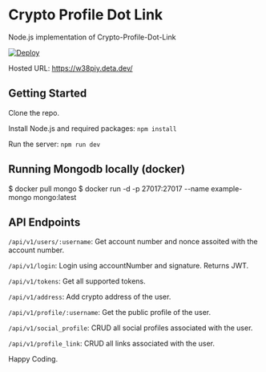# Crypto Profile Dot Link

Node.js implementation of Crypto-Profile-Dot-Link

[![Deploy](https://button.deta.dev/1/svg)](https://go.deta.dev/deploy?repo=https://github.com/tnbCrow/Crypto-Profile-Dot-Link.git)

Hosted URL: https://w38piy.deta.dev/

## Getting Started

Clone the repo.

Install Node.js and required packages: `npm install`

Run the server: `npm run dev`

## Running Mongodb locally (docker)

$ docker pull mongo
$ docker run -d -p 27017:27017 --name example-mongo mongo:latest

## API Endpoints

`/api/v1/users/:username`: Get account number and nonce assoited with the account number.

`/api/v1/login`: Login using accountNumber and signature. Returns JWT.

`/api/v1/tokens`: Get all supported tokens.

`/api/v1/address`: Add crypto address of the user.

`/api/v1/profile/:username`: Get the public profile of the user.

`/api/v1/social_profile`: CRUD all social profiles associated with the user.

`/api/v1/profile_link`: CRUD all links associated with the user.

Happy Coding.
